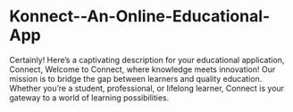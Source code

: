 # Konnect--An-Online-Educational-App
Certainly! Here’s a captivating description for your educational application, Connect, Welcome to Connect, where knowledge meets innovation! Our mission is to bridge the gap between learners and quality education. Whether you’re a student, professional, or lifelong learner, Connect is your gateway to a world of learning possibilities.
